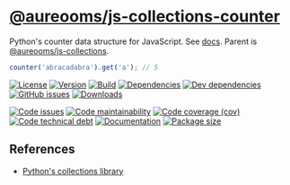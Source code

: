 [@aureooms/js-collections-counter](https://aureooms.github.io/js-collections-counter)
==

Python's counter data structure for JavaScript.
See [docs](https://aureooms.github.io/js-collections-counter).
Parent is [@aureooms/js-collections](https://github.com/aureooms/js-collections).

```js
counter('abracadabra').get('a'); // 5
```

[![License](https://img.shields.io/github/license/aureooms/js-collections-counter.svg)](https://raw.githubusercontent.com/aureooms/js-collections-counter/master/LICENSE)
[![Version](https://img.shields.io/npm/v/@aureooms/js-collections-counter.svg)](https://www.npmjs.org/package/@aureooms/js-collections-counter)
[![Build](https://img.shields.io/travis/aureooms/js-collections-counter/master.svg)](https://travis-ci.org/aureooms/js-collections-counter/branches)
[![Dependencies](https://img.shields.io/david/aureooms/js-collections-counter.svg)](https://david-dm.org/aureooms/js-collections-counter)
[![Dev dependencies](https://img.shields.io/david/dev/aureooms/js-collections-counter.svg)](https://david-dm.org/aureooms/js-collections-counter?type=dev)
[![GitHub issues](https://img.shields.io/github/issues/aureooms/js-collections-counter.svg)](https://github.com/aureooms/js-collections-counter/issues)
[![Downloads](https://img.shields.io/npm/dm/@aureooms/js-collections-counter.svg)](https://www.npmjs.org/package/@aureooms/js-collections-counter)

[![Code issues](https://img.shields.io/codeclimate/issues/aureooms/js-collections-counter.svg)](https://codeclimate.com/github/aureooms/js-collections-counter/issues)
[![Code maintainability](https://img.shields.io/codeclimate/maintainability/aureooms/js-collections-counter.svg)](https://codeclimate.com/github/aureooms/js-collections-counter/trends/churn)
[![Code coverage (cov)](https://img.shields.io/codecov/c/gh/aureooms/js-collections-counter/master.svg)](https://codecov.io/gh/aureooms/js-collections-counter)
[![Code technical debt](https://img.shields.io/codeclimate/tech-debt/aureooms/js-collections-counter.svg)](https://codeclimate.com/github/aureooms/js-collections-counter/trends/technical_debt)
[![Documentation](http://aureooms.github.io/js-collections-counter//badge.svg)](http://aureooms.github.io/js-collections-counter//source.html)
[![Package size](https://img.shields.io/bundlephobia/minzip/@aureooms/js-collections-counter)](https://bundlephobia.com/result?p=@aureooms/js-collections-counter)

## References

  - [Python's collections library](https://docs.python.org/3.6/library/collections.html#collections.counter)

